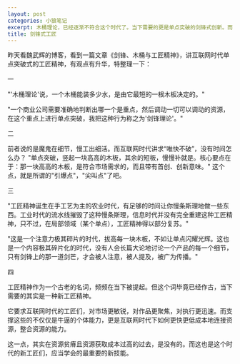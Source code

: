 ```yaml
---
layout: post
categories: 小狼笔记
excerpt: 木桶理论，已经逐渐不符合这个时代了。当下需要的更是单点突破的剑锋式创新。而工匠精神也将因时而动。
title: 剑锋式工匠
---
```


昨天看魏武辉的博客，看到一篇文章《剑锋、木桶与工匠精神》，讲互联网时代单点突破式的工匠精神，有观点有升华，特整理一下：

一

"'木桶理论'说，一个木桶能装多少水，是由它最短的一根木板决定的。"

"一个商业公司需要准确地判断出哪一个是重点，然后调动一切可以调动的资源，在这个重点上进行单点突破，我把这种行为称之为'剑锋理论'。"

二

前者说的是魔鬼在细节，慢工出细活。而互联网时代讲求“唯快不破”，没有时间怎么办？
"单点突破，竖起一块高高的木板，其余的短板，慢慢补就是。核心要点在于：那一块高高的木板，是符合市场需求的，而且带有首创、创新意味。"
这个点，就是所谓的"引爆点"，"尖叫点"了吧。

三

"工匠精神诞生在手工艺为主的农业时代，有足够的时间让你慢条斯理地做一些东西。工业时代的流水线摧毁了这种慢条斯理，信息时代并没有完全重建这种工匠精神，只不过，在局部领域（某个单点），工匠精神得以部分复苏。"

"这是一个注意力极其碎片的时代，拔高每一块木板，不如让单点闪耀光辉。这也是一个内容极其碎片化的时代，没有人会长篇大论地讨论一个产品的每一个细节，只有剑锋上的那一道剑芒，才会被人注意，被人提及，被广为传播。"

四

工匠精神作为一个古老的名词，频频在当下被提起。但这个词毕竟已经作古，当下需要的其实是一种新工匠精神。

它要求互联网时代的工匠们，对市场更敏锐，对作品更聚焦，对执行更迅速。而支撑这些的不仅仅是牛逼的个体能力，更是互联网时代下如何更快更低成本地连接资源，整合资源的能力。

这一点，其实在资源贫瘠且资源获取成本过高的过去，是没有的。而这也是这个时代的新工匠们，应当学会的最重要的新技能。
